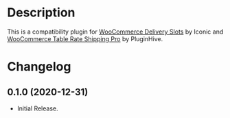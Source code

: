 # Description

This is a compatibility plugin for [WooCommerce Delivery Slots](https://iconicwp.com/products/woocommerce-delivery-slots/?utm_source=Iconic&utm_medium=Github&utm_campaign=iconic-woo-delivery-slots-compat-shipping-pro)  by Iconic and [WooCommerce Table Rate Shipping Pro](https://www.pluginhive.com/product/woocommerce-table-rate-shipping-pro-plugin/?aff=144) by PluginHive.

# Changelog

## 0.1.0 (2020-12-31)
* Initial Release.
